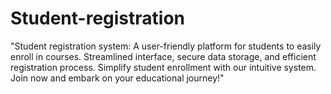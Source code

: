 # Student-registration
"Student registration system: A user-friendly platform for students to easily enroll in courses. Streamlined interface, secure data storage, and efficient registration process. Simplify student enrollment with our intuitive system. Join now and embark on your educational journey!"
